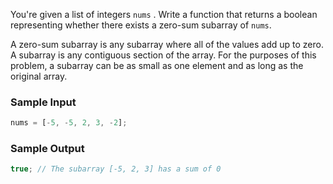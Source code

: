 You're given a list of integers `nums` . Write a function that returns a boolean representing whether there exists a zero-sum subarray of `nums`.

A zero-sum subarray is any subarray where all of the values add up to zero. A subarray is any contiguous section of the array. For the purposes of this problem, a subarray can be as small as one element and as long as the original array.

### Sample Input

```javascript
nums = [-5, -5, 2, 3, -2];
```

### Sample Output

```javascript
true; // The subarray [-5, 2, 3] has a sum of 0
```
